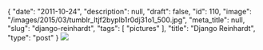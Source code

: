 {
    "date": "2011-10-24",
    "description": null,
    "draft": false,
    "id": 110,
    "image": "/images/2015/03/tumblr_ltjf2byplb1r0dj31o1_500.jpg",
    "meta_title": null,
    "slug": "django-reinhardt",
    "tags": [
        "pictures"
    ],
    "title": "Django Reinhardt",
    "type": "post"
}
![](/images/2015/03/tumblr_ltjf2byplb1r0dj31o1_500.jpg)
